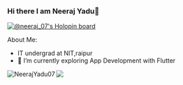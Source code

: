 ### Hi there I am Neeraj Yadu👋
[![@neeraj_07's Holopin board](https://holopin.me/neeraj_07)](https://holopin.io/@neeraj_07)

About Me:
- IT undergrad at NIT,raipur
- 🔭 I’m currently exploring App Development with Flutter
<p><img align="left" src="https://github-readme-stats.vercel.app/api/top-langs?username=NeerajYadu07&show_icons=true&&title_color=ffffff&icon_color=bb2acf&text_color=daf7dc&bg_color=151515&locale=en&layout=compact" alt="NeerajYadu07" /></p>
<img src="https://github-readme-stats.vercel.app/api?username=NeerajYadu07&&show_icons=true&title_color=ffffff&icon_color=bb2acf&text_color=daf7dc&bg_color=151515">

